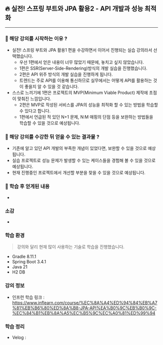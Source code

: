## 🔥 실전! 스프링 부트와 JPA 활용2 - API 개발과 성능 최적화

---

### 🏁 해당 강의를 시작하는 이유 ?

* 실전! 스프링 부트와 JPA 활용1 편을 수강하면서 이어서 진행되는 실습 강의라서 선택했습니다.
  * 우선 1편에서 얻은 내용이 너무 많았기 때문에, 놓치고 싶지 않았습니다.
  * 1편은 SSR(Server-Side-Rendering)방식의 개발 실습을 진행했습니다.
  * 2편은 API 위주 방식의 개발 실습을 진행하게 됩니다. 
  * 트렌드는 주로 API를 이용해 통신하므로 실무에서는 어떻게 API를 활용하는 것이 좋을지 알 수 있을 것 같습니다.
* 스스로 느끼기에 1편은 프로젝트의 MVP(Minimum Viable Product) 제작에 초점이 맞춰진 느낌입니다.
  * 2편은 MVP로 작성된 서비스를 JPA의 성능을 최적화 할 수 있는 방법을 학습할 수 있다고 합니다.
  * 1편에서 언급된 적 있던 N+1 문제, N:M 매핑의 단점 등을 보완하는 방법들을 학습할 수 있을 것으로 예상됩니다.

### 🔎 해당 강의를 수강한 뒤 얻을 수 있는 결과물 ?
    
* 기존에 알고 있던 API 개발의 부족한 개념이 있었다면, 보완할 수 있을 것으로 예상됩니다.
* 실습 프로젝트로 성능 문제가 발생할 수 있는 케이스들을 경험해 볼 수 있을 것으로 예상됩니다.
* 현재 진행중인 프로젝트에서 개선할 부분을 찾을 수 있을 것으로 예상됩니다.

### 📝 학습 후 얻게된 내용

- 

### 소감

- 

### 학습 환경

> 강의와 달리 현재 많이 사용하는 기술로 학습을 진행했습니다.

- Gradle 8.11.1
- Spring Boot 3.4.1
- Java 21
- H2 DB

### 강의 정보

- 인프런 학습 링크 : https://www.inflearn.com/course/%EC%8A%A4%ED%94%84%EB%A7%81%EB%B6%80%ED%8A%B8-JPA-API%EA%B0%9C%EB%B0%9C-%EC%84%B1%EB%8A%A5%EC%B5%9C%EC%A0%81%ED%99%94

### 학습 정리

- Velog : 